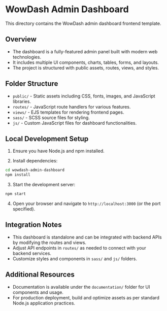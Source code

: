 # WowDash Admin Dashboard

This directory contains the WowDash admin dashboard frontend template.

## Overview

- The dashboard is a fully-featured admin panel built with modern web technologies.
- It includes multiple UI components, charts, tables, forms, and layouts.
- The project is structured with public assets, routes, views, and styles.

## Folder Structure

- `public/` - Static assets including CSS, fonts, images, and JavaScript libraries.
- `routes/` - JavaScript route handlers for various features.
- `views/` - EJS templates for rendering frontend pages.
- `sass/` - SCSS source files for styling.
- `js/` - Custom JavaScript files for dashboard functionalities.

## Local Development Setup

1. Ensure you have Node.js and npm installed.

2. Install dependencies:

```bash
cd wowdash-admin-dashboard
npm install
```

3. Start the development server:

```bash
npm start
```

4. Open your browser and navigate to `http://localhost:3000` (or the port specified).

## Integration Notes

- This dashboard is standalone and can be integrated with backend APIs by modifying the routes and views.
- Adjust API endpoints in `routes/` as needed to connect with your backend services.
- Customize styles and components in `sass/` and `js/` folders.

## Additional Resources

- Documentation is available under the `documentation/` folder for UI components and usage.
- For production deployment, build and optimize assets as per standard Node.js application practices.
